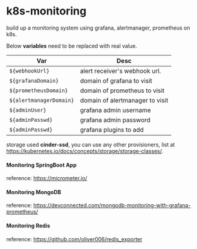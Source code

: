 # k8s-monitoring
build up a monitoring system using grafana, alertmanager, prometheus on k8s.



Below **variables** need to be replaced with real value. 

| Var                       | Desc                               |
| --------                  | --------                           |
| `${webhookUrl}`           | alert receiver's webhook url.      |
| `${grafanaDomain}`        | domain of grafana to visit         |
| `${prometheusDomain}`     | domain of prometheus to visit      |
| `${alertmanagerDomain}`   | domain of alertmanager to visit    |
| `${adminUser}`            | grafana admin username             |
| `${adminPasswd}`          | grafana admin password             |
| `${adminPasswd}`          | grafana plugins to add             |

storage used **cinder-ssd**, you can use any other provisioners, list at https://kubernetes.io/docs/concepts/storage/storage-classes/.

#### Monitoring SpringBoot App
reference: https://micrometer.io/

#### Monitoring MongoDB
reference: https://devconnected.com/mongodb-monitoring-with-grafana-prometheus/

#### Monitoring Redis
reference: https://github.com/oliver006/redis_exporter

